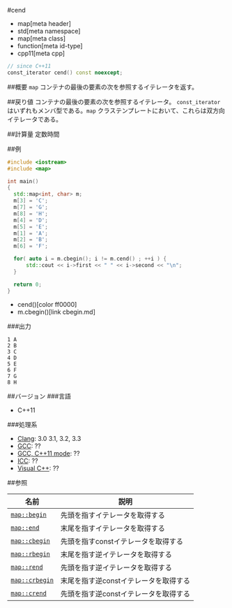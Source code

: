 #cend
* map[meta header]
* std[meta namespace]
* map[meta class]
* function[meta id-type]
* cpp11[meta cpp]

```cpp
// since C++11
const_iterator cend() const noexcept;
```

##概要
`map` コンテナの最後の要素の次を参照するイテレータを返す。


##戻り値
コンテナの最後の要素の次を参照するイテレータ。 
`const_iterator` はいずれもメンバ型である。`map` クラステンプレートにおいて、これらは双方向イテレータである。


##計算量
定数時間


##例
```cpp
#include <iostream>
#include <map>

int main()
{
  std::map<int, char> m;
  m[3] = 'C';
  m[7] = 'G';
  m[8] = 'H';
  m[4] = 'D';
  m[5] = 'E';
  m[1] = 'A';
  m[2] = 'B';
  m[6] = 'F';

  for( auto i = m.cbegin(); i != m.cend() ; ++i ) {
      std::cout << i->first << " " << i->second << "\n";
  }

  return 0;
}
```
* cend()[color ff0000]
* m.cbegin()[link cbegin.md]

###出力
```
1 A
2 B
3 C
4 D
5 E
6 F
7 G
8 H
```

##バージョン
###言語
- C++11

###処理系
- [Clang](/implementation.md#clang): 3.0 3.1, 3.2, 3.3
- [GCC](/implementation.md#gcc): ??
- [GCC, C++11 mode](/implementation.md#gcc): ??
- [ICC](/implementation.md#icc): ??
- [Visual C++](/implementation.md#visual_cpp): ??

##参照

| 名前 | 説明 |
|------------------------------------------------------------------------------------------------|--------------------------------------------------|
| [`map::begin`](/reference/map/map/begin.md) | 先頭を指すイテレータを取得する |
| [`map::end`](/reference/map/map/end.md) | 末尾を指すイテレータを取得する |
| [`map::cbegin`](/reference/map/map/cbegin.md) | 先頭を指すconstイテレータを取得する |
| [`map::rbegin`](/reference/map/map/rbegin.md) | 末尾を指す逆イテレータを取得する |
| [`map::rend`](/reference/map/map/rend.md) | 先頭を指す逆イテレータを取得する |
| [`map::crbegin`](/reference/map/map/rbegin.md) | 末尾を指す逆constイテレータを取得する |
| [`map::crend`](/reference/map/map/rend.md) | 先頭を指す逆constイテレータを取得する |



